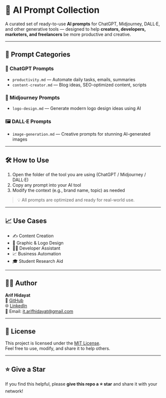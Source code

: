# 🤖 AI Prompt Collection

A curated set of ready-to-use **AI prompts** for ChatGPT, Midjourney, DALL·E, and other generative tools — designed to help **creators, developers, marketers, and freelancers** be more productive and creative.

---

## 📂 Prompt Categories

### 🧠 ChatGPT Prompts
- `productivity.md` — Automate daily tasks, emails, summaries  
- `content-creator.md` — Blog ideas, SEO-optimized content, scripts

### 🎨 Midjourney Prompts
- `logo-design.md` — Generate modern logo design ideas using AI

### 🖼️ DALL·E Prompts
- `image-generation.md` — Creative prompts for stunning AI-generated images

---

## 🛠 How to Use

1. Open the folder of the tool you are using (ChatGPT / Midjourney / DALL·E)  
2. Copy any prompt into your AI tool  
3. Modify the context (e.g., brand name, topic) as needed  

> 💡 All prompts are optimized and ready for real-world use.

---

## 📈 Use Cases

- ✍️ Content Creation  
- 🎨 Graphic & Logo Design  
- 🧑‍💻 Developer Assistant  
- 📈 Business Automation  
- 🎓 Student Research Aid  

---

## 🙋‍♂️ Author

**Arif Hidayat**  
🔗 [GitHub](https://github.com/itarifhidayat)  
🌐 [LinkedIn](https://linkedin.com/in/itarifhidayat)  
📩 Email: it.arifhidayat@gmail.com

---

## 📄 License

This project is licensed under the [MIT License](LICENSE).  
Feel free to use, modify, and share it to help others.

---

## ⭐️ Give a Star

If you find this helpful, please **give this repo a ⭐️ star** and share it with your network!
